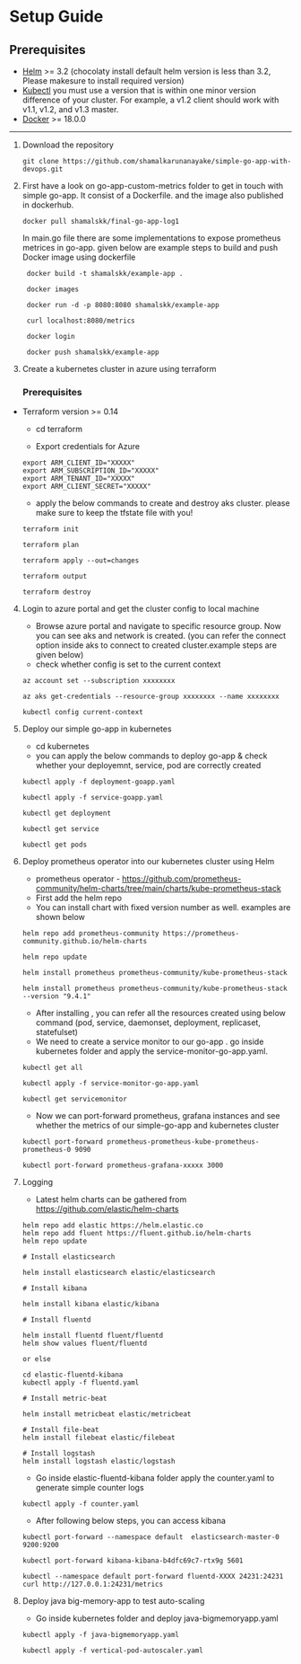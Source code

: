 # Setup Guide

## Prerequisites
- [Helm](https://helm.sh/docs/intro/install/) >= 3.2 (chocolaty install default helm version is less than 3.2, Please makesure to install required version)
- [Kubectl](https://kubernetes.io/docs/tasks/tools/install-kubectl/) you must use a version that is within one minor version difference of your cluster. For example, a v1.2 client should work with v1.1, v1.2, and v1.3 master.
- [Docker](https://docs.docker.com/desktop/) >= 18.0.0
---

1. Download the repository 
  
    ```git clone https://github.com/shamalkarunanayake/simple-go-app-with-devops.git```

2. First have a look on go-app-custom-metrics folder to get in touch with simple go-app. It consist of a Dockerfile. and the image also published in dockerhub.

   ```docker pull shamalskk/final-go-app-log1```

   In main.go file there are some implementations to expose prometheus  metrices in go-app. given below are example steps to build and push Docker image using dockerfile

        
        docker build -t shamalskk/example-app . 

        docker images

        docker run -d -p 8080:8080 shamalskk/example-app

        curl localhost:8080/metrics 

        docker login 

        docker push shamalskk/example-app
        

3. Create a kubernetes cluster in azure using terraform

    ### Prerequisites
* Terraform version >= 0.14
    * cd terraform 

    * Export credentials for Azure

    ```
    export ARM_CLIENT_ID="XXXXX"
    export ARM_SUBSCRIPTION_ID="XXXXX"
    export ARM_TENANT_ID="XXXXX"
    export ARM_CLIENT_SECRET="XXXXX"
    ```
    * apply the below commands to create and destroy aks cluster. please make sure to keep the tfstate file with you! 

    ```
    terraform init

    terraform plan

    terraform apply --out=changes 
    
    terraform output

    terraform destroy
    ```

4. Login to azure portal and get the cluster config to local machine

    * Browse azure portal and navigate to specific resource group. Now you can see aks and network is created. (you can refer the connect option inside aks to connect to created cluster.example steps are given below)
    * check whether config is set to the current context 


    ```
    az account set --subscription xxxxxxxx

    az aks get-credentials --resource-group xxxxxxxx --name xxxxxxxx

    kubectl config current-context
    ```

5. Deploy our simple go-app in kubernetes 

    * cd kubernetes 
    * you can apply the below commands to deploy go-app & check whether your deployemnt, service, pod are  correctly created 

    ```
    kubectl apply -f deployment-goapp.yaml

    kubectl apply -f service-goapp.yaml

    kubectl get deployment

    kubectl get service

    kubectl get pods 

    ```
6. Deploy prometheus operator into our kubernetes cluster using Helm 

    * prometheus operator -  https://github.com/prometheus-community/helm-charts/tree/main/charts/kube-prometheus-stack 
    * First add the helm repo 
    * You can install chart with fixed version number as well. examples are shown below

    ```
    helm repo add prometheus-community https://prometheus-community.github.io/helm-charts

    helm repo update

    helm install prometheus prometheus-community/kube-prometheus-stack

    helm install prometheus prometheus-community/kube-prometheus-stack --version "9.4.1"
    ```

    * After installing , you can refer all the resources created using below command (pod, service, daemonset, deployment, replicaset, statefulset)
    * We need to create a service monitor to our go-app . go inside kubernetes folder and apply the service-monitor-go-app.yaml.

    ```
    kubectl get all 

    kubectl apply -f service-monitor-go-app.yaml

    kubectl get servicemonitor
    ```

    * Now we can port-forward prometheus, grafana instances and see whether the metrics of our simple-go-app and kubernetes cluster 

    ```
    kubectl port-forward prometheus-prometheus-kube-prometheus-prometheus-0 9090

    kubectl port-forward prometheus-grafana-xxxxx 3000
    ```

7. Logging 

    * Latest helm charts can be gathered from https://github.com/elastic/helm-charts 

    ```
    helm repo add elastic https://helm.elastic.co 
    helm repo add fluent https://fluent.github.io/helm-charts
    helm repo update
    ```
    ```
    # Install elasticsearch

    helm install elasticsearch elastic/elasticsearch

    # Install kibana

    helm install kibana elastic/kibana

    # Install fluentd

    helm install fluentd fluent/fluentd
    helm show values fluent/fluentd

    or else 

    cd elastic-fluentd-kibana
    kubectl apply -f fluentd.yaml

    # Install metric-beat

    helm install metricbeat elastic/metricbeat

    # Install file-beat
    helm install filebeat elastic/filebeat

    # Install logstash
    helm install logstash elastic/logstash
    ```

    * Go inside elastic-fluentd-kibana folder apply the counter.yaml to generate simple counter logs
    ```
    kubectl apply -f counter.yaml
    ```
    * After following below steps, you can access kibana 

    ```
    kubectl port-forward --namespace default  elasticsearch-master-0  9200:9200

    kubectl port-forward kibana-kibana-b4dfc69c7-rtx9g 5601

    kubectl --namespace default port-forward fluentd-XXXX 24231:24231
    curl http://127.0.0.1:24231/metrics
    ```

8. Deploy java big-memory-app to test auto-scaling 

   * Go inside kubernetes folder and deploy java-bigmemoryapp.yaml

   ```
   kubectl apply -f java-bigmemoryapp.yaml

   kubectl apply -f vertical-pod-autoscaler.yaml
   ```
